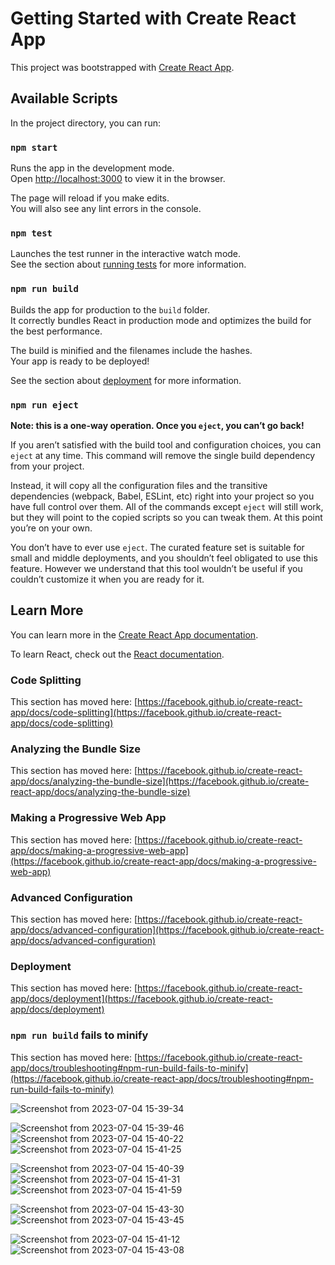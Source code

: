 # Getting Started with Create React App

This project was bootstrapped with [Create React App](https://github.com/facebook/create-react-app).

## Available Scripts

In the project directory, you can run:

### `npm start`

Runs the app in the development mode.\
Open [http://localhost:3000](http://localhost:3000) to view it in the browser.

The page will reload if you make edits.\
You will also see any lint errors in the console.

### `npm test`

Launches the test runner in the interactive watch mode.\
See the section about [running tests](https://facebook.github.io/create-react-app/docs/running-tests) for more information.


### `npm run build`

Builds the app for production to the `build` folder.\
It correctly bundles React in production mode and optimizes the build for the best performance.

The build is minified and the filenames include the hashes.\
Your app is ready to be deployed!

See the section about [deployment](https://facebook.github.io/create-react-app/docs/deployment) for more information.

### `npm run eject`

**Note: this is a one-way operation. Once you `eject`, you can’t go back!**

If you aren’t satisfied with the build tool and configuration choices, you can `eject` at any time. This command will remove the single build dependency from your project.

Instead, it will copy all the configuration files and the transitive dependencies (webpack, Babel, ESLint, etc) right into your project so you have full control over them. All of the commands except `eject` will still work, but they will point to the copied scripts so you can tweak them. At this point you’re on your own.

You don’t have to ever use `eject`. The curated feature set is suitable for small and middle deployments, and you shouldn’t feel obligated to use this feature. However we understand that this tool wouldn’t be useful if you couldn’t customize it when you are ready for it.

## Learn More

You can learn more in the [Create React App documentation](https://facebook.github.io/create-react-app/docs/getting-started).

To learn React, check out the [React documentation](https://reactjs.org/).

### Code Splitting

This section has moved here: [https://facebook.github.io/create-react-app/docs/code-splitting](https://facebook.github.io/create-react-app/docs/code-splitting)

### Analyzing the Bundle Size

This section has moved here: [https://facebook.github.io/create-react-app/docs/analyzing-the-bundle-size](https://facebook.github.io/create-react-app/docs/analyzing-the-bundle-size)

### Making a Progressive Web App

This section has moved here: [https://facebook.github.io/create-react-app/docs/making-a-progressive-web-app](https://facebook.github.io/create-react-app/docs/making-a-progressive-web-app)

### Advanced Configuration

This section has moved here: [https://facebook.github.io/create-react-app/docs/advanced-configuration](https://facebook.github.io/create-react-app/docs/advanced-configuration)

### Deployment

This section has moved here: [https://facebook.github.io/create-react-app/docs/deployment](https://facebook.github.io/create-react-app/docs/deployment)

### `npm run build` fails to minify

This section has moved here: [https://facebook.github.io/create-react-app/docs/troubleshooting#npm-run-build-fails-to-minify](https://facebook.github.io/create-react-app/docs/troubleshooting#npm-run-build-fails-to-minify)

![Screenshot from 2023-07-04 15-39-34](https://github.com/amit2111github/chat-app-frontend/assets/72341567/9d689528-22b8-4428-a4e2-237eb150e7b2)

![Screenshot from 2023-07-04 15-39-46](https://github.com/amit2111github/chat-app-frontend/assets/72341567/26752564-b878-4c0b-9c0a-2adb139bc623)
![Screenshot from 2023-07-04 15-40-22](https://github.com/amit2111github/chat-app-frontend/assets/72341567/ebb29ac8-919a-4fce-bb69-57c4096f719e)
![Screenshot from 2023-07-04 15-41-25](https://github.com/amit2111github/chat-app-frontend/assets/72341567/71f76bbc-8af8-4b12-b786-b844b664d32d)

![Screenshot from 2023-07-04 15-40-39](https://github.com/amit2111github/chat-app-frontend/assets/72341567/52bb3d7e-2d7e-4009-b4d1-65b35d41dd5d)
![Screenshot from 2023-07-04 15-41-31](https://github.com/amit2111github/chat-app-frontend/assets/72341567/e2dd40fd-3ff3-4a5a-a250-a4853af681fe)
![Screenshot from 2023-07-04 15-41-59](https://github.com/amit2111github/chat-app-frontend/assets/72341567/1b2adfff-b65e-4304-ae5d-d53bacec9d4f)

![Screenshot from 2023-07-04 15-43-30](https://github.com/amit2111github/chat-app-frontend/assets/72341567/2d80f9b8-349b-475c-962d-00f002e94fa0)
![Screenshot from 2023-07-04 15-43-45](https://github.com/amit2111github/chat-app-frontend/assets/72341567/41f9c941-e068-422a-95bd-77e2f92dbbad)

![Screenshot from 2023-07-04 15-41-12](https://github.com/amit2111github/chat-app-frontend/assets/72341567/cdc76dd8-8acd-496a-9425-977d0047b62f)
![Screenshot from 2023-07-04 15-43-08](https://github.com/amit2111github/chat-app-frontend/assets/72341567/78ab1a74-37da-47e0-b59d-40c1e26d8738)



